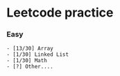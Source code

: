 Leetcode practice
===


### Easy

```
- [13/30] Array
- [1/30] Linked List
- [1/30] Math
- [?] Other....
```